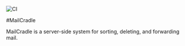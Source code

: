 ![CI](https://github.com/teverett/mailcradle/workflows/CI/badge.svg)


#MailCradle

MailCradle is a server-side system for sorting, deleting, and forwarding mail.

